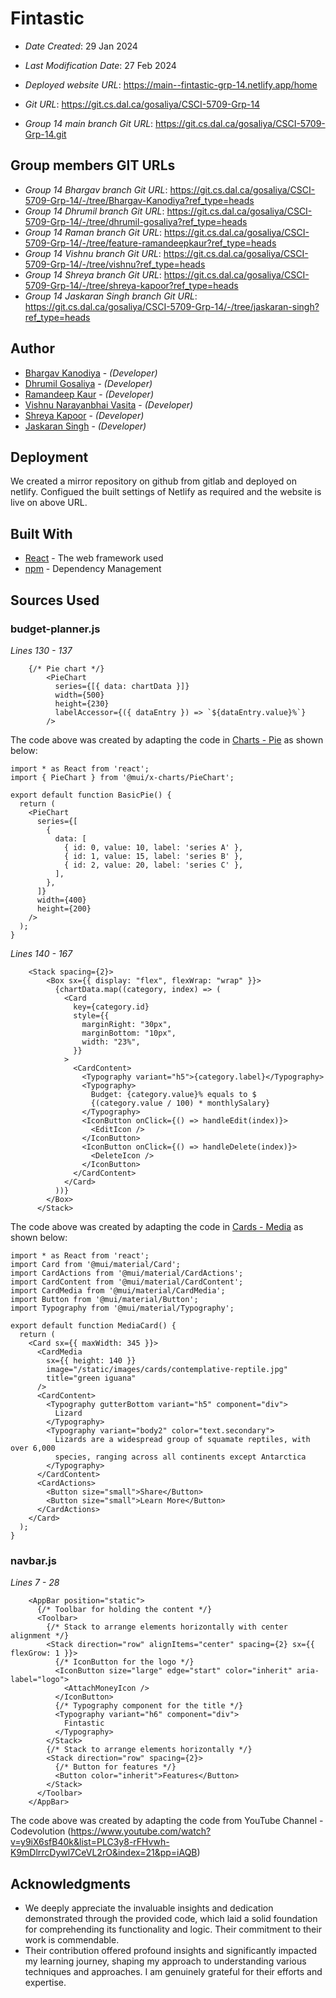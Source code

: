 # Fintastic

* *Date Created*: 29 Jan 2024
* *Last Modification Date*: 27 Feb 2024
* *Deployed website URL*: <https://main--fintastic-grp-14.netlify.app/home>
* *Git URL*: <https://git.cs.dal.ca/gosaliya/CSCI-5709-Grp-14>

* *Group 14 main branch Git URL*: <https://git.cs.dal.ca/gosaliya/CSCI-5709-Grp-14.git>

## Group members GIT URLs
* *Group 14 Bhargav branch Git URL*: <https://git.cs.dal.ca/gosaliya/CSCI-5709-Grp-14/-/tree/Bhargav-Kanodiya?ref_type=heads>
* *Group 14 Dhrumil branch Git URL*: <https://git.cs.dal.ca/gosaliya/CSCI-5709-Grp-14/-/tree/dhrumil-gosaliya?ref_type=heads>
* *Group 14 Raman branch Git URL*: <https://git.cs.dal.ca/gosaliya/CSCI-5709-Grp-14/-/tree/feature-ramandeepkaur?ref_type=heads>
* *Group 14 Vishnu branch Git URL*: <https://git.cs.dal.ca/gosaliya/CSCI-5709-Grp-14/-/tree/vishnu?ref_type=heads>
* *Group 14 Shreya branch Git URL*: <https://git.cs.dal.ca/gosaliya/CSCI-5709-Grp-14/-/tree/shreya-kapoor?ref_type=heads>
* *Group 14 Jaskaran Singh branch Git URL*: <https://git.cs.dal.ca/gosaliya/CSCI-5709-Grp-14/-/tree/jaskaran-singh?ref_type=heads>


## Author
* [Bhargav Kanodiya](bh950065@dal.ca) - *(Developer)*
* [Dhrumil Gosaliya](dh411197@dal.ca) - *(Developer)*
* [Ramandeep Kaur](rm661081@dal.ca) - *(Developer)*
* [Vishnu Narayanbhai Vasita](vs369825@dal.ca) - *(Developer)*
* [Shreya Kapoor](sh820878@dal.ca) - *(Developer)*
* [Jaskaran Singh](js356337@dal.ca) - *(Developer)*

## Deployment

We created a mirror repository on github from gitlab and deployed on netlify. Configued the built settings of Netlify as required and the website is live on above URL.

## Built With

* [React](https://legacy.reactjs.org/docs/getting-started.html/) - The web framework used
* [npm](https://docs.npmjs.com//) - Dependency Management

## Sources Used

### budget-planner.js

*Lines 130 - 137*

```
    {/* Pie chart */}
        <PieChart
          series={[{ data: chartData }]}
          width={500}
          height={230}
          labelAccessor={({ dataEntry }) => `${dataEntry.value}%`}
        />
```

The code above was created by adapting the code in [Charts - Pie](https://mui.com/x/react-charts/pie/#basics) as shown below: 

```
import * as React from 'react';
import { PieChart } from '@mui/x-charts/PieChart';

export default function BasicPie() {
  return (
    <PieChart
      series={[
        {
          data: [
            { id: 0, value: 10, label: 'series A' },
            { id: 1, value: 15, label: 'series B' },
            { id: 2, value: 20, label: 'series C' },
          ],
        },
      ]}
      width={400}
      height={200}
    />
  );
}

```

*Lines 140 - 167*

```
    <Stack spacing={2}>
        <Box sx={{ display: "flex", flexWrap: "wrap" }}>
          {chartData.map((category, index) => (
            <Card
              key={category.id}
              style={{
                marginRight: "30px",
                marginBottom: "10px",
                width: "23%",
              }}
            >
              <CardContent>
                <Typography variant="h5">{category.label}</Typography>
                <Typography>
                  Budget: {category.value}% equals to $
                  {(category.value / 100) * monthlySalary}
                </Typography>
                <IconButton onClick={() => handleEdit(index)}>
                  <EditIcon />
                </IconButton>
                <IconButton onClick={() => handleDelete(index)}>
                  <DeleteIcon />
                </IconButton>
              </CardContent>
            </Card>
          ))}
        </Box>
      </Stack>
```

The code above was created by adapting the code in [Cards - Media](https://mui.com/material-ui/react-card/#basics) as shown below: 

```
import * as React from 'react';
import Card from '@mui/material/Card';
import CardActions from '@mui/material/CardActions';
import CardContent from '@mui/material/CardContent';
import CardMedia from '@mui/material/CardMedia';
import Button from '@mui/material/Button';
import Typography from '@mui/material/Typography';

export default function MediaCard() {
  return (
    <Card sx={{ maxWidth: 345 }}>
      <CardMedia
        sx={{ height: 140 }}
        image="/static/images/cards/contemplative-reptile.jpg"
        title="green iguana"
      />
      <CardContent>
        <Typography gutterBottom variant="h5" component="div">
          Lizard
        </Typography>
        <Typography variant="body2" color="text.secondary">
          Lizards are a widespread group of squamate reptiles, with over 6,000
          species, ranging across all continents except Antarctica
        </Typography>
      </CardContent>
      <CardActions>
        <Button size="small">Share</Button>
        <Button size="small">Learn More</Button>
      </CardActions>
    </Card>
  );
}

```



### navbar.js

*Lines 7 - 28*

```
    <AppBar position="static">
      {/* Toolbar for holding the content */}
      <Toolbar>
        {/* Stack to arrange elements horizontally with center alignment */}
        <Stack direction="row" alignItems="center" spacing={2} sx={{ flexGrow: 1 }}>
          {/* IconButton for the logo */}
          <IconButton size="large" edge="start" color="inherit" aria-label="logo">
            <AttachMoneyIcon />
          </IconButton>
          {/* Typography component for the title */}
          <Typography variant="h6" component="div">
            Fintastic
          </Typography>
        </Stack>
        {/* Stack to arrange elements horizontally */}
        <Stack direction="row" spacing={2}>
          {/* Button for features */}
          <Button color="inherit">Features</Button>
        </Stack>
      </Toolbar>
    </AppBar>

```

The code above was created by adapting the code from YouTube Channel - Codevolution (https://www.youtube.com/watch?v=y9iX6sfB40k&list=PLC3y8-rFHvwh-K9mDlrrcDywl7CeVL2rO&index=21&pp=iAQB)


## Acknowledgments

* We deeply appreciate the invaluable insights and dedication demonstrated through the provided code, which laid a solid foundation for comprehending its functionality and logic. Their commitment to their work is commendable.
* Their contribution offered profound insights and significantly impacted my learning journey, shaping my approach to understanding various techniques and approaches. I am genuinely grateful for their efforts and expertise.
